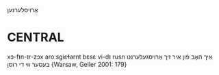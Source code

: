 אַרויסלערנען

CENTRAL
========

xɔ-fᵻn-ᵻr-zɔx aroːsgiɛɬarnt bɛsɛ vi-dᵻ rusn איך האָב פֿון איר זיך אַרויסגעלערנט בעסער ווי די רוסן {Warsaw, Geller 2001: 179}